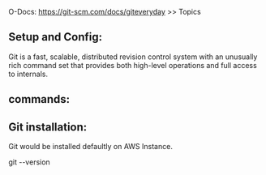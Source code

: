 O-Docs:  https://git-scm.com/docs/giteveryday  >> Topics  

Setup and Config:  
----------------

Git is a fast, scalable, distributed revision control system with an unusually rich command set that provides both high-level operations and full access to internals.  

commands:  
----------
Git installation: 
-----------------
Git would be installed defaultly on AWS Instance.

git --version 
